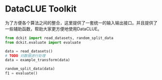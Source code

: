 # DataCLUE Toolkit

为了方便各个算法之间的整合，这里提供了一套统一的输入输出接口。并且提供了一些辅助函数，帮助大家更方便地使用DataCLUE。

```python
from dckit import read_datasets, random_split_data
from dckit.evaluate import evaluate

data = read_datasets()
# TODO 对数据进行处理
data = example_transform(data)

random_split_data(data)
f1 = evaluate()
```

